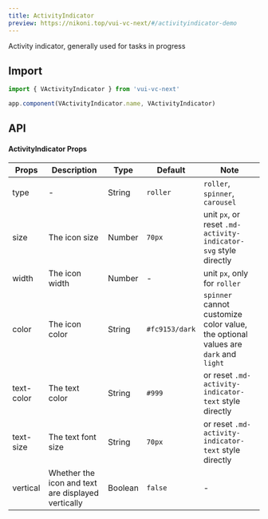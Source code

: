 ```yaml
---
title: ActivityIndicator
preview: https://nikoni.top/vui-vc-next/#/activityindicator-demo
---
```


Activity indicator, generally used for tasks in progress

## Import

```js
import { VActivityIndicator } from 'vui-vc-next'

app.component(VActivityIndicator.name, VActivityIndicator)
```

## API

#### ActivityIndicator Props
|Props | Description | Type | Default | Note|
|------|------|------|------|------|
|type|-|String|`roller`|`roller`, `spinner`, `carousel`|
|size|The icon size|Number|`70px`|unit `px`, or reset `.md-activity-indicator-svg` style directly|
|width|The icon width|Number|-|unit `px`, only for `roller`|
|color|The icon color|String|`#fc9153/dark`|`spinner` cannot customize color value, the optional values are `dark` and `light`|
|text-color|The text color|String|`#999`|or reset `.md-activity-indicator-text` style directly|
|text-size|The text font size|String|`70px`|or reset `.md-activity-indicator-text` style directly|
|vertical|Whether the icon and text are displayed vertically|Boolean|`false`|-|